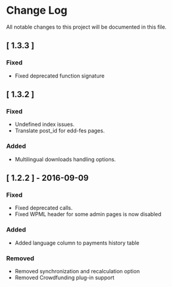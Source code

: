 # Change Log
All notable changes to this project will be documented in this file.

## [ 1.3.3 ]
### Fixed
* Fixed deprecated function signature

## [ 1.3.2 ]
### Fixed
* Undefined index issues.
* Translate post_id for edd-fes pages.

### Added
* Multilingual downloads handling options.

## [ 1.2.2 ] - 2016-09-09
### Fixed
* Fixed deprecated calls.
* Fixed WPML header for some admin pages is now disabled

### Added
* Added language column to payments history table

### Removed
* Removed synchronization and recalculation option
* Removed Crowdfunding plug-in support